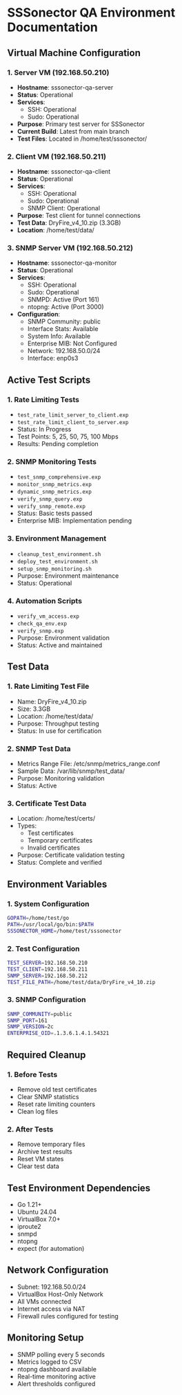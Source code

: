 # SSSonector QA Environment Documentation

## Virtual Machine Configuration

### 1. Server VM (192.168.50.210)
- **Hostname**: sssonector-qa-server
- **Status**: Operational
- **Services**:
  * SSH: Operational
  * Sudo: Operational
- **Purpose**: Primary test server for SSSonector
- **Current Build**: Latest from main branch
- **Test Files**: Located in /home/test/sssonector/

### 2. Client VM (192.168.50.211)
- **Hostname**: sssonector-qa-client
- **Status**: Operational
- **Services**:
  * SSH: Operational
  * Sudo: Operational
  * SNMP Client: Operational
- **Purpose**: Test client for tunnel connections
- **Test Data**: DryFire_v4_10.zip (3.3GB)
- **Location**: /home/test/data/

### 3. SNMP Server VM (192.168.50.212)
- **Hostname**: sssonector-qa-monitor
- **Status**: Operational
- **Services**:
  * SSH: Operational
  * Sudo: Operational
  * SNMPD: Active (Port 161)
  * ntopng: Active (Port 3000)
- **Configuration**:
  * SNMP Community: public
  * Interface Stats: Available
  * System Info: Available
  * Enterprise MIB: Not Configured
  * Network: 192.168.50.0/24
  * Interface: enp0s3

## Active Test Scripts

### 1. Rate Limiting Tests
- `test_rate_limit_server_to_client.exp`
- `test_rate_limit_client_to_server.exp`
- Status: In Progress
- Test Points: 5, 25, 50, 75, 100 Mbps
- Results: Pending completion

### 2. SNMP Monitoring Tests
- `test_snmp_comprehensive.exp`
- `monitor_snmp_metrics.exp`
- `dynamic_snmp_metrics.exp`
- `verify_snmp_query.exp`
- `verify_snmp_remote.exp`
- Status: Basic tests passed
- Enterprise MIB: Implementation pending

### 3. Environment Management
- `cleanup_test_environment.sh`
- `deploy_test_environment.sh`
- `setup_snmp_monitoring.sh`
- Purpose: Environment maintenance
- Status: Operational

### 4. Automation Scripts
- `verify_vm_access.exp`
- `check_qa_env.exp`
- `verify_snmp.exp`
- Purpose: Environment validation
- Status: Active and maintained

## Test Data

### 1. Rate Limiting Test File
- Name: DryFire_v4_10.zip
- Size: 3.3GB
- Location: /home/test/data/
- Purpose: Throughput testing
- Status: In use for certification

### 2. SNMP Test Data
- Metrics Range File: /etc/snmp/metrics_range.conf
- Sample Data: /var/lib/snmp/test_data/
- Purpose: Monitoring validation
- Status: Active

### 3. Certificate Test Data
- Location: /home/test/certs/
- Types:
  * Test certificates
  * Temporary certificates
  * Invalid certificates
- Purpose: Certificate validation testing
- Status: Complete and verified

## Environment Variables

### 1. System Configuration
```bash
GOPATH=/home/test/go
PATH=/usr/local/go/bin:$PATH
SSSONECTOR_HOME=/home/test/sssonector
```

### 2. Test Configuration
```bash
TEST_SERVER=192.168.50.210
TEST_CLIENT=192.168.50.211
SNMP_SERVER=192.168.50.212
TEST_FILE_PATH=/home/test/data/DryFire_v4_10.zip
```

### 3. SNMP Configuration
```bash
SNMP_COMMUNITY=public
SNMP_PORT=161
SNMP_VERSION=2c
ENTERPRISE_OID=.1.3.6.1.4.1.54321
```

## Required Cleanup

### 1. Before Tests
- Remove old test certificates
- Clear SNMP statistics
- Reset rate limiting counters
- Clean log files

### 2. After Tests
- Remove temporary files
- Archive test results
- Reset VM states
- Clear test data

## Test Environment Dependencies
- Go 1.21+
- Ubuntu 24.04
- VirtualBox 7.0+
- iproute2
- snmpd
- ntopng
- expect (for automation)

## Network Configuration
- Subnet: 192.168.50.0/24
- VirtualBox Host-Only Network
- All VMs connected
- Internet access via NAT
- Firewall rules configured for testing

## Monitoring Setup
- SNMP polling every 5 seconds
- Metrics logged to CSV
- ntopng dashboard available
- Real-time monitoring active
- Alert thresholds configured
